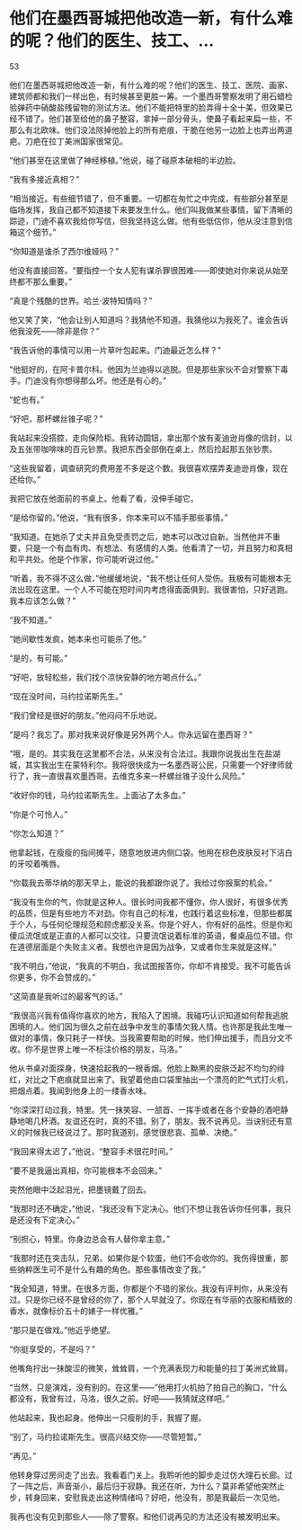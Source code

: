 # 他们在墨西哥城把他改造一新，有什么难的呢？他们的医生、技工、...

53

他们在墨西哥城把他改造一新，有什么难的呢？他们的医生、技工、医院、画家、建筑师都和我们一样出色，有时候甚至更胜一筹。一个墨西哥警察发明了用石蜡检验弹药中硝酸盐残留物的测试方法。他们不能把特里的脸弄得十全十美，但效果已经不错了。他们甚至给他的鼻子整容，拿掉一部分骨头，使鼻子看起来扁一些，不那么有北欧味。他们没法除掉他脸上的所有疤痕，干脆在他另一边脸上也弄出两道疤。刀疤在拉丁美洲国家很常见。

“他们甚至在这里做了神经移植。”他说，碰了碰原本破相的半边脸。

“我有多接近真相？”

“相当接近。有些细节错了，但不重要。一切都在匆忙之中完成，有些部分甚至是临场发挥，我自己都不知道接下来要发生什么。他们叫我做某些事情，留下清晰的踪迹，门迪不喜欢我给你写信，但我坚持这么做。他有些低估你，他从没注意到信箱这个细节。”

“你知道是谁杀了西尔维娅吗？”

他没有直接回答。“要指控一个女人犯有谋杀罪很困难——即使她对你来说从始至终都不那么重要。”

“真是个残酷的世界。哈兰·波特知情吗？”

他又笑了笑，“他会让别人知道吗？我猜他不知道。我猜他以为我死了。谁会告诉他我没死——除非是你？”

“我告诉他的事情可以用一片草叶包起来。门迪最近怎么样？”

“他挺好的，在阿卡普尔科。他因为兰迪得以逃脱。但是那些家伙不会对警察下毒手。门迪没有你想得那么坏。他还是有心的。”

“蛇也有。”

“好吧，那杯螺丝锥子呢？”

我站起来没搭腔，走向保险柜。我转动圆钮，拿出那个放有麦迪逊肖像的信封，以及五张带咖啡味的百元钞票。我把东西全部倒在桌上，然后捡起那五张钞票。

“这些我留着，调查研究的费用差不多是这个数。我很喜欢摆弄麦迪逊肖像，现在还给你。”

我把它放在他面前的书桌上。他看了看，没伸手碰它。

“是给你留的。”他说，“我有很多，你本来可以不插手那些事情。”

“我知道。在她杀了丈夫并且免受责罚之后，她本可以改过自新。当然他并不重要，只是一个有血有肉、有想法、有感情的人类。他看清了一切，并且努力和真相和平共处。他是个作家，你可能听说过他。”

“听着，我不得不这么做，”他缓缓地说，“我不想让任何人受伤。我极有可能根本无法出现在这里。一个人不可能在短时间内考虑得面面俱到。我很害怕，只好逃跑。我本应该怎么做？”

“我不知道。”

“她间歇性发疯，她本来也可能杀了他。”

“是的，有可能。”

“好吧，放轻松些，我们找个凉快安静的地方喝点什么。”

“现在没时间，马约拉诺斯先生。”

“我们曾经是很好的朋友。”他闷闷不乐地说。

“是吗？我忘了。那对我来说好像是另外两个人。你永远留在墨西哥？”

“哦，是的。其实我在这里都不合法，从来没有合法过。我跟你说我出生在盐湖城，其实我出生在蒙特利尔。我将很快成为一名墨西哥公民，只需要一个好律师就行了，我一直很喜欢墨西哥。去维克多来一杯螺丝锥子没什么风险。”

“收好你的钱，马约拉诺斯先生。上面沾了太多血。”

“你是个可怜人。”

“你怎么知道？”

他拿起钱，在瘦瘦的指间摊平，随意地放进内侧口袋。他用在棕色皮肤反衬下洁白的牙咬着嘴唇。

“你载我去蒂华纳的那天早上，能说的我都跟你说了。我给过你报案的机会。”

“我没有生你的气，你就是这种人。很长时间我都不懂你，你人很好，有很多优秀的品质，但是有些地方不对劲。你有自己的标准，也践行着这些标准，但那些都属于个人，与任何伦理规范和顾虑都没关系。你是个好人，你有好的品性。但是你和傻瓜流氓或是正直的人都可以交往。只要流氓说着标准的英语，餐桌品位不错。你在道德层面是个失败主义者。我想也许是因为战争，又或者你生来就是这样。”

“我不明白，”他说，“我真的不明白，我试图报答你，你却不肯接受。我不可能告诉你更多，你不会赞成的。”

“这简直是我听过的最客气的话。”

“我很高兴我有值得你喜欢的地方，我陷入了困境。我碰巧认识知道如何帮我逃脱困境的人。他们因为很久之前在战争中发生的事情欠我人情。也许那是我此生唯一做对的事情，像只耗子一样快。当我需要帮助的时候，他们伸出援手，而且分文不收。你不是世界上唯一不标注价格的朋友，马洛。”

他从书桌对面探身，快速拾起我的一根香烟。他脸上黝黑的皮肤泛起不均匀的绯红，对比之下疤痕就显出来了。我望着他由口袋里抽出一个漂亮的贮气式打火机，把烟点着。我闻到他身上的一缕香水味。

“你深深打动过我，特里。凭一抹笑容、一颔首、一挥手或者在各个安静的酒吧静静地喝几杯酒。友谊还在时，真的不错。别了，朋友。我不说再见。当诀别还有意义的时候我已经说过了。那时我道别，感觉很悲哀、孤单、决绝。”

“我回来得太迟了，”他说，“整容手术很花时间。”

“要不是我逼出真相，你可能根本不会回来。”

突然他眼中泛起泪光，把墨镜戴了回去。

“我那时还不确定，”他说，“我还没有下定决心。他们不想让我告诉你任何事，我只是还没有下定决心。”

“别担心，特里。你身边总会有人替你拿主意。”

“我那时还在突击队，兄弟。如果你是个软蛋，他们不会收你的。我伤得很重，那些纳粹医生可不是什么有趣的角色。那些事情改变了我。”

“我全知道，特里。在很多方面，你都是个不错的家伙。我没有评判你，从来没有过。只是你已经不是曾经的你了，那个人早就没了。你现在有华丽的衣服和精致的香水，就像标价五十的婊子一样优雅。”

“那只是在做戏。”他近乎绝望。

“你挺享受的，不是吗？”

他嘴角拧出一抹酸涩的微笑，耸耸肩，一个充满表现力和能量的拉丁美洲式耸肩。

“当然，只是演戏，没有别的。在这里——”他用打火机拍了拍自己的胸口，“什么都没有，我曾有过，马洛，很久之前。好吧——我猜就这样吧。”

他站起来，我也起身。他伸出一只瘦削的手，我握了握。

“别了，马约拉诺斯先生。很高兴结交你——尽管短暂。”

“再见。”

他转身穿过房间走了出去。我看着门关上。我聆听他的脚步走过仿大理石长廊。过了一阵之后，声音渐小，最后归于寂静。我还在听，为什么？莫非希望他突然止步，转身回来，安慰我走出这种情绪吗？好吧，他没有，那是我最后一次见他。

我再也没有见到那些人——除了警察。和他们说再见的方法还没有被发明出来。